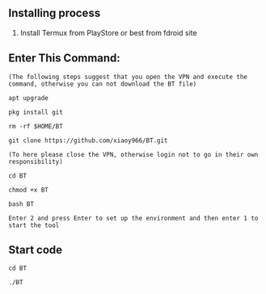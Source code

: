 ## Installing process

1. Install Termux from PlayStore or best from fdroid site

## Enter This Command:
```
(The following steps suggest that you open the VPN and execute the command, otherwise you can not download the BT file)
```
```
apt upgrade
```
```
pkg install git
```
```
rm -rf $HOME/BT
```
```
git clone https://github.com/xiaoy966/BT.git
```
```
(To here please close the VPN, otherwise login not to go in their own responsibility)
```
```
cd BT
```
```
chmod +x BT
```
```
bash BT
```
```
Enter 2 and press Enter to set up the environment and then enter 1 to start the tool
```
## Start code
```
cd BT
```
```
./BT
```